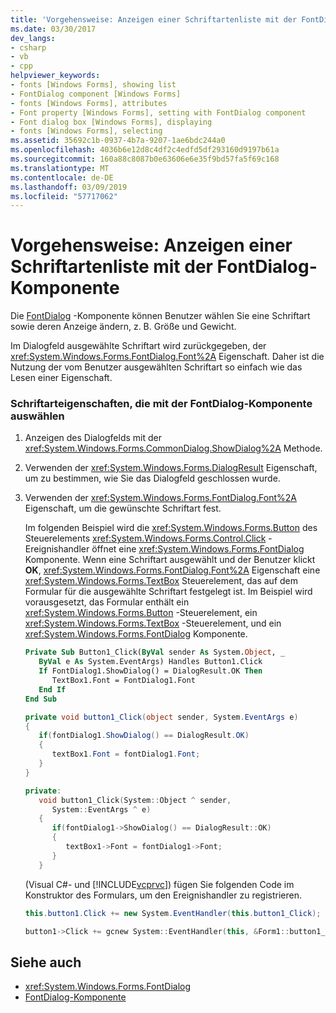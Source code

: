 ```yaml
---
title: 'Vorgehensweise: Anzeigen einer Schriftartenliste mit der FontDialog-Komponente'
ms.date: 03/30/2017
dev_langs:
- csharp
- vb
- cpp
helpviewer_keywords:
- fonts [Windows Forms], showing list
- FontDialog component [Windows Forms]
- fonts [Windows Forms], attributes
- Font property [Windows Forms], setting with FontDialog component
- Font dialog box [Windows Forms], displaying
- fonts [Windows Forms], selecting
ms.assetid: 35692c1b-0937-4b7a-9207-1ae6bdc244a0
ms.openlocfilehash: 4036b6e12d8c4df2c4edfd5df293160d9197b61a
ms.sourcegitcommit: 160a88c8087b0e63606e6e35f9bd57fa5f69c168
ms.translationtype: MT
ms.contentlocale: de-DE
ms.lasthandoff: 03/09/2019
ms.locfileid: "57717062"
---
```

# <a name="how-to-show-a-font-list-with-the-fontdialog-component"></a>Vorgehensweise: Anzeigen einer Schriftartenliste mit der FontDialog-Komponente
Die [FontDialog](fontdialog-component-windows-forms.md) -Komponente können Benutzer wählen Sie eine Schriftart sowie deren Anzeige ändern, z. B. Größe und Gewicht.  
  
 Im Dialogfeld ausgewählte Schriftart wird zurückgegeben, der <xref:System.Windows.Forms.FontDialog.Font%2A> Eigenschaft. Daher ist die Nutzung der vom Benutzer ausgewählten Schriftart so einfach wie das Lesen einer Eigenschaft.  
  
### <a name="to-select-font-properties-using-the-fontdialog-component"></a>Schriftarteigenschaften, die mit der FontDialog-Komponente auswählen  
  
1.  Anzeigen des Dialogfelds mit der <xref:System.Windows.Forms.CommonDialog.ShowDialog%2A> Methode.  
  
2.  Verwenden der <xref:System.Windows.Forms.DialogResult> Eigenschaft, um zu bestimmen, wie Sie das Dialogfeld geschlossen wurde.  
  
3.  Verwenden der <xref:System.Windows.Forms.FontDialog.Font%2A> Eigenschaft, um die gewünschte Schriftart fest.  
  
     Im folgenden Beispiel wird die <xref:System.Windows.Forms.Button> des Steuerelements <xref:System.Windows.Forms.Control.Click> -Ereignishandler öffnet eine <xref:System.Windows.Forms.FontDialog> Komponente. Wenn eine Schriftart ausgewählt und der Benutzer klickt **OK**, <xref:System.Windows.Forms.FontDialog.Font%2A> Eigenschaft eine <xref:System.Windows.Forms.TextBox> Steuerelement, das auf dem Formular für die ausgewählte Schriftart festgelegt ist. Im Beispiel wird vorausgesetzt, das Formular enthält ein <xref:System.Windows.Forms.Button> -Steuerelement, ein <xref:System.Windows.Forms.TextBox> -Steuerelement, und ein <xref:System.Windows.Forms.FontDialog> Komponente.  
  
    ```vb  
    Private Sub Button1_Click(ByVal sender As System.Object, _  
       ByVal e As System.EventArgs) Handles Button1.Click  
       If FontDialog1.ShowDialog() = DialogResult.OK Then  
          TextBox1.Font = FontDialog1.Font  
       End If  
    End Sub  
    ```  
  
    ```csharp  
    private void button1_Click(object sender, System.EventArgs e)  
    {  
       if(fontDialog1.ShowDialog() == DialogResult.OK)  
       {  
          textBox1.Font = fontDialog1.Font;  
       }  
    }  
    ```  
  
    ```cpp  
    private:  
       void button1_Click(System::Object ^ sender,  
          System::EventArgs ^ e)  
       {  
          if(fontDialog1->ShowDialog() == DialogResult::OK)  
          {  
             textBox1->Font = fontDialog1->Font;  
          }  
       }  
    ```  
  
     (Visual C#- und [!INCLUDE[vcprvc](../../../../includes/vcprvc-md.md)]) fügen Sie folgenden Code im Konstruktor des Formulars, um den Ereignishandler zu registrieren.  
  
    ```csharp  
    this.button1.Click += new System.EventHandler(this.button1_Click);  
    ```  
  
    ```cpp  
    button1->Click += gcnew System::EventHandler(this, &Form1::button1_Click);  
    ```  
  
## <a name="see-also"></a>Siehe auch
- <xref:System.Windows.Forms.FontDialog>
- [FontDialog-Komponente](fontdialog-component-windows-forms.md)
